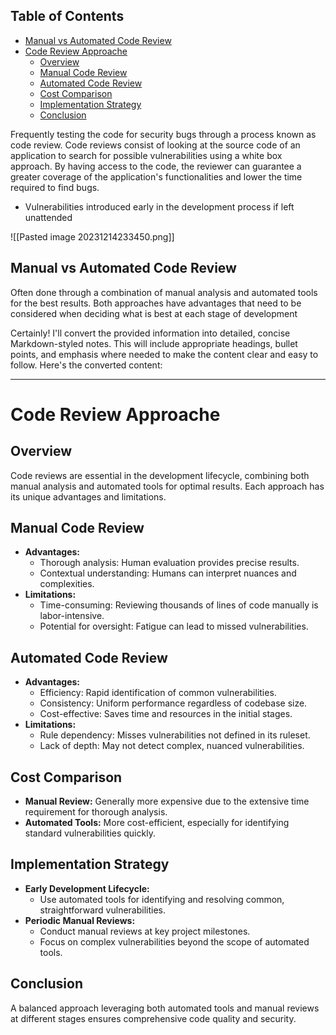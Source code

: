## Table of Contents

  - [Manual vs Automated Code Review](#Manual\vs\Automated\Code\Review)
- [Code Review Approache](#code\review\approache)
  - [Overview](#Overview)
  - [Manual Code Review](#Manual\Code\Review)
  - [Automated Code Review](#Automated\Code\Review)
  - [Cost Comparison](#Cost\Comparison)
  - [Implementation Strategy](#Implementation\Strategy)
  - [Conclusion](#Conclusion)


Frequently testing the code for security bugs through a process known as code review. Code reviews consist of looking at the source code of an application to search for possible vulnerabilities using a white box approach. By having access to the code, the reviewer can guarantee a greater coverage of the application's functionalities and lower the time required to find bugs.

- Vulnerabilities introduced early in the development process if left unattended 

![[Pasted image 20231214233450.png]]
## Manual vs Automated Code Review
Often done through a combination of manual analysis and automated tools for the best results. Both approaches have advantages that need to be considered when deciding what is best at each stage of development

  
Certainly! I'll convert the provided information into detailed, concise Markdown-styled notes. This will include appropriate headings, bullet points, and emphasis where needed to make the content clear and easy to follow. Here's the converted content:

---

# Code Review Approache
## Overview
Code reviews are essential in the development lifecycle, combining both manual analysis and automated tools for optimal results. Each approach has its unique advantages and limitations.
## Manual Code Review

- **Advantages:**
    - Thorough analysis: Human evaluation provides precise results.
    - Contextual understanding: Humans can interpret nuances and complexities.
- **Limitations:**
    - Time-consuming: Reviewing thousands of lines of code manually is labor-intensive.
    - Potential for oversight: Fatigue can lead to missed vulnerabilities.

## Automated Code Review

- **Advantages:**
    - Efficiency: Rapid identification of common vulnerabilities.
    - Consistency: Uniform performance regardless of codebase size.
    - Cost-effective: Saves time and resources in the initial stages.
- **Limitations:**
    - Rule dependency: Misses vulnerabilities not defined in its ruleset.
    - Lack of depth: May not detect complex, nuanced vulnerabilities.

## Cost Comparison

- **Manual Review:** Generally more expensive due to the extensive time requirement for thorough analysis.
- **Automated Tools:** More cost-efficient, especially for identifying standard vulnerabilities quickly.
## Implementation Strategy

- **Early Development Lifecycle:**
    - Use automated tools for identifying and resolving common, straightforward vulnerabilities.
- **Periodic Manual Reviews:**
    - Conduct manual reviews at key project milestones.
    - Focus on complex vulnerabilities beyond the scope of automated tools.

## Conclusion

A balanced approach leveraging both automated tools and manual reviews at different stages ensures comprehensive code quality and security.